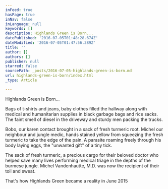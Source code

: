 ```yaml
---
inFeed: true
hasPage: true
inNav: false
inLanguage: null
keywords: []
description: Highlands Green is Born...
datePublished: '2016-07-05T01:48:28.674Z'
dateModified: '2016-07-05T01:47:56.389Z'
title: ''
author: []
authors: []
publisher: null
starred: false
sourcePath: _posts/2016-07-05-highlands-green-is-born.md
url: highlands-green-is-born/index.html
_type: Article

---
```

Highlands Green is Born...

Bags of t-shirts and jeans, baby clothes filled the hallway along with medical and humanitarian supplies in black garbage bags and rice sacks. The faint smell of diesel in the driveway and sturdy men packing the trucks.

Bobo, our karen contact brought in a sack of fresh turmeric root. Michel our neighbour and jungle medic, hands stained yellow from squeezing the fresh turmeric to take the edge of the pain. A parasite roaming freely through his body laying eggs, the "unwanted gift" of a tiny tick.

The sack of fresh turmeric, a precious cargo for their beloved doctor who helped save many lives performing medical triage in the depths of the burmese jungle. Michel Vandenhautte, M.D. was now the recipient of their toil and sweat. 

That's how Highlands Green became a reality in June 2015